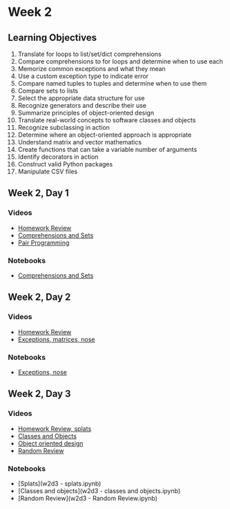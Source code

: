 # Week 2

## Learning Objectives

1. Translate for loops to list/set/dict comprehensions
2. Compare comprehensions to for loops and determine when to use each
3. Memorize common exceptions and what they mean
4. Use a custom exception type to indicate error
5. Compare named tuples to tuples and determine when to use them
6. Compare sets to lists
7. Select the appropriate data structure for use
8. Recognize generators and describe their use
9. Summarize principles of object-oriented design
10. Translate real-world concepts to software classes and objects
11. Recognize subclassing in action
12. Determine where an object-oriented approach is appropriate
13. Understand matrix and vector mathematics
14. Create functions that can take a variable number of arguments
15. Identify decorators in action
16. Construct valid Python packages
17. Manipulate CSV files

## Week 2, Day 1
### Videos
* [Homework Review](http://youtu.be/vMp_WgKDmHw)
* [Comprehensions and Sets](http://youtu.be/9H4lQh7rNYk)
* [Pair Programming](http://youtu.be/zmUtq4ILud8)

### Notebooks
* [Comprehensions and Sets](w2d1.ipynb)

## Week 2, Day 2
### Videos
* [Homework Review](http://youtu.be/lp8Pfc6mXCY)
* [Exceptions, matrices, nose](http://youtu.be/fWQPrIrPQJI)

### Notebooks
* [Exceptions, nose](w2d2.ipynb)

## Week 2, Day 3
### Videos
* [Homework Review, splats](https://youtu.be/VdTX8sohFM0)
* [Classes and Objects](https://youtu.be/bODm2qlQsjQ)
* [Object oriented design](https://youtu.be/8IF1nM3AuPk)
* [Random Review](https://youtu.be/wLNZLb_-HLM)

### Notebooks
* [Splats](w2d3 - splats.ipynb)
* [Classes and objects](w2d3 - classes and objects.ipynb)
* [Random Review](w2d3 - Random Review.ipynb)
